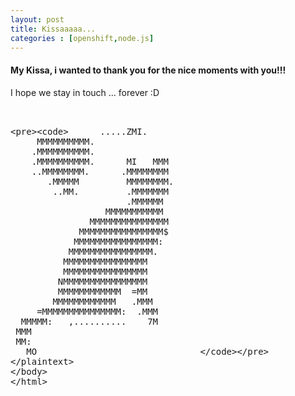 ```yaml
---
layout: post
title: Kissaaaaa...
categories : [openshift,node.js]
---
```

#### My Kissa, i wanted to thank you for the nice moments with you!!!
I hope we stay in touch ... forever :D

<plaintext>

                                        
          .....ZMI.                     
         MMMMMMMMMM.                    
        .MMMMMMMMMM.                    
        .MMMMMMMMMM.      MI   MMM      
        ..MMMMMMMM.      .MMMMMMMM      
           .MMMMM         MMMMMMMM.     
            ..MM.         .MMMMMMM      
                          .MMMMMM       
                      MMMMMMMMMMM       
                   MMMMMMMMMMMMMMM      
                 MMMMMMMMMMMMMMMM$      
                MMMMMMMMMMMMMMMM:       
               MMMMMMMMMMMMMMMM.        
              MMMMMMMMMMMMMMMM          
              MMMMMMMMMMMMMMMM          
             NMMMMMMMMMMMMMMMM          
             MMMMMMMMMMMM  =MM          
            MMMMMMMMMMMM   .MMM         
         =MMMMMMMMMMMMMMM:  .MMM        
      MMMMM:   ,..........    7M        
     MMM                                
     MM:                                
       MO                               

</plaintext>
